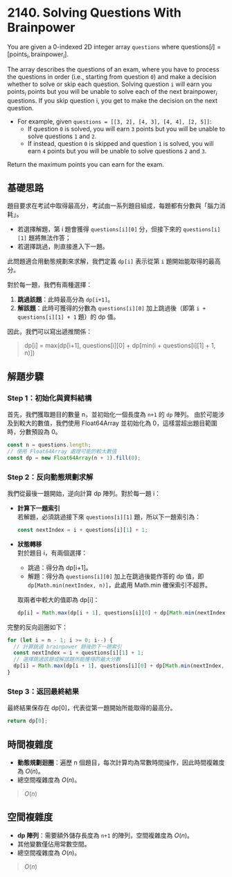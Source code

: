 # 2140. Solving Questions With Brainpower

You are given a 0-indexed 2D integer array `questions` where $\text{questions}[i] = [\text{points}_i, \text{brainpower}_i]$.

The array describes the questions of an exam, where you have to process the questions in order (i.e., starting from question `0`) 
and make a decision whether to solve or skip each question. 
Solving question `i` will earn you $\text{points}_i$ points but 
you will be unable to solve each of the next $\text{brainpower}_i$ questions. 
If you skip question i, you get to make the decision on the next question.

- For example, given `questions = [[3, 2], [4, 3], [4, 4], [2, 5]]`:
  - If question `0` is solved, you will earn `3` points but you will be unable to solve questions `1` and `2`.
  - If instead, question `0` is skipped and question `1` is solved, you will earn `4` points but you will be unable to solve questions `2` and `3`.

Return the maximum points you can earn for the exam.

## 基礎思路

題目要求在考試中取得最高分，考試由一系列題目組成，每題都有分數與「腦力消耗」。

- 若選擇解題，第 i 題會獲得 `questions[i][0]` 分，但接下來的 `questions[i][1]` 題將無法作答；
- 若選擇跳過，則直接進入下一題。

此問題適合用動態規劃來求解，我們定義 `dp[i]` 表示從第 `i` 題開始能取得的最高分。

對於每一題，我們有兩種選擇：
1. **跳過該題**：此時最高分為 `dp[i+1]`。
2. **解該題**：此時可獲得的分數為 `questions[i][0]` 加上跳過後（即第 `i + questions[i][1] + 1` 題）的 dp 值。

因此，我們可以寫出遞推關係：
> dp[i] = max(dp[i+1], questions[i][0] + dp[min(i + questions[i][1] + 1, n)])

## 解題步驟

### Step 1：初始化與資料結構

首先，我們獲取題目的數量 n，並初始化一個長度為 `n+1` 的 `dp` 陣列。
由於可能涉及到較大的數值，我們使用 Float64Array 並初始化為 0，這樣當超出題目範圍時，分數預設為 0。

```typescript
const n = questions.length;
// 使用 Float64Array 處理可能的較大數值
const dp = new Float64Array(n + 1).fill(0);
```

### Step 2：反向動態規劃求解

我們從最後一題開始，逆向計算 dp 陣列。對於每一題 i：
- **計算下一題索引**  
  若解題，必須跳過接下來 `questions[i][1]` 題，所以下一題索引為：

  ```typescript
  const nextIndex = i + questions[i][1] + 1;
  ```

- **狀態轉移**  
  對於題目 i，有兩個選擇：
  - 跳過：得分為 dp[i+1]。
  - 解題：得分為 `questions[i][0]` 加上在跳過後能作答的 dp 值，即 `dp[Math.min(nextIndex, n)]`，此處用 Math.min 確保索引不超界。

  取兩者中較大的值即為 dp[i]：

  ```typescript
  dp[i] = Math.max(dp[i + 1], questions[i][0] + dp[Math.min(nextIndex, n)]);
  ```

完整的反向迴圈如下：

```typescript
for (let i = n - 1; i >= 0; i--) {
  // 計算跳過 brainpower 題後的下一題索引
  const nextIndex = i + questions[i][1] + 1;
  // 選擇跳過該題或解該題所能獲得的最大分數
  dp[i] = Math.max(dp[i + 1], questions[i][0] + dp[Math.min(nextIndex, n)]);
}
```

### Step 3：返回最終結果

最終結果保存在 dp[0]，代表從第一題開始所能取得的最高分。

```typescript
return dp[0];
```

## 時間複雜度

- **動態規劃迴圈**：遍歷 n 個題目，每次計算均為常數時間操作，因此時間複雜度為 $O(n)$。
- 總空間複雜度為 $O(n)$。

> $O(n)$

## 空間複雜度

- **dp 陣列**：需要額外儲存長度為 `n+1` 的陣列，空間複雜度為 $O(n)$。
- 其他變數僅佔用常數空間。
- 總空間複雜度為 $O(n)$。

> $O(n)$
